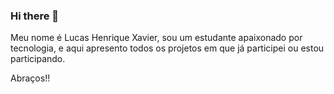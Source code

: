 ### Hi there 👋

Meu nome é Lucas Henrique Xavier, sou um estudante apaixonado por tecnologia, e aqui apresento todos os projetos em que já participei ou estou participando.

Abraços!!
